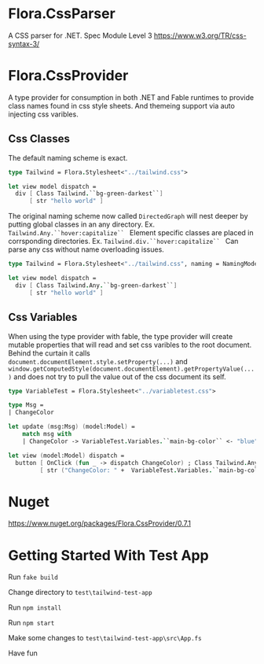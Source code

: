 # Flora.CssParser
A CSS parser for .NET.
Spec Module Level 3 https://www.w3.org/TR/css-syntax-3/

# Flora.CssProvider
A type provider for consumption in both .NET and Fable runtimes to provide class names found in css style sheets. And themeing support via auto injecting css varibles.

## Css Classes

The default naming scheme is exact. 

``` fsharp
type Tailwind = Flora.Stylesheet<"../tailwind.css">

let view model dispatch =
  div [ Class Tailwind.``bg-green-darkest``]
      [ str "hello world" ]

```

The original naming scheme now called `DirectedGraph` will nest deeper by putting global classes in an any directory. Ex. `Tailwind.Any.``hover:capitalize`` `  Element specific classes are placed in corrsponding directories. Ex.  `Tailwind.div.``hover:capitalize`` `  Can parse any css without name overloading issues.

``` fsharp
type Tailwind = Flora.Stylesheet<"../tailwind.css", naming = NamingMode.DirectedGraph>

let view model dispatch =
  div [ Class Tailwind.Any.``bg-green-darkest``]
      [ str "hello world" ]

```

## Css Variables

When using the type provider with fable, the type provider will create mutable properties that will read and set css varibles to the root document. Behind the curtain it calls `document.documentElement.style.setProperty(...)` and `window.getComputedStyle(document.documentElement).getPropertyValue(...)` and does not try to pull the value out of the css document its self.


``` fsharp
type VariableTest = Flora.Stylesheet<"../variabletest.css">

type Msg =
| ChangeColor

let update (msg:Msg) (model:Model) =
    match msg with
    | ChangeColor -> VariableTest.Variables.``main-bg-color`` <- "blue"; model //Set Css Variable found in in variabletest.css

let view (model:Model) dispatch =
  button [ OnClick (fun _ -> dispatch ChangeColor) ; Class Tailwind.Any.``hover:capitalize`` ] 
         [ str ("ChangeColor: " +  VariableTest.Variables.``main-bg-color``) ] //Retrive Css Variable set in document element.

```


# Nuget 
https://www.nuget.org/packages/Flora.CssProvider/0.7.1

# Getting Started With Test App

Run `fake build`

Change directory to `test\tailwind-test-app`

Run `npm install`

Run `npm start`

Make some changes to `test\tailwind-test-app\src\App.fs`

Have fun
